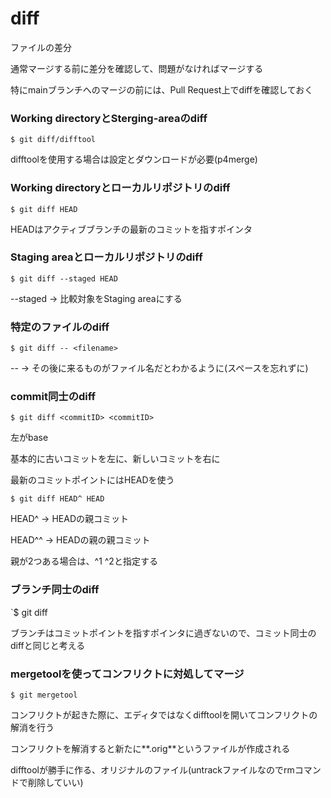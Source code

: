 # diff

ファイルの差分

通常マージする前に差分を確認して、問題がなければマージする

特にmainブランチへのマージの前には、Pull Request上でdiffを確認しておく

### Working directoryとSterging-areaのdiff

`$ git diff/difftool`

difftoolを使用する場合は設定とダウンロードが必要(p4merge)

### Working directoryとローカルリポジトリのdiff

`$ git diff HEAD`

HEADはアクティブブランチの最新のコミットを指すポインタ

### Staging areaとローカルリポジトリのdiff

`$ git diff --staged HEAD`

--staged -> 比較対象をStaging areaにする

### 特定のファイルのdiff

`$ git diff -- <filename>`

-- -> その後に来るものがファイル名だとわかるように(スペースを忘れずに)

### commit同士のdiff

`$ git diff <commitID> <commitID>`

左がbase

基本的に古いコミットを左に、新しいコミットを右に

最新のコミットポイントにはHEADを使う

`$ git diff HEAD^ HEAD`

HEAD^ -> HEADの親コミット

HEAD^^ -> HEADの親の親コミット

親が2つある場合は、^1 ^2と指定する

### ブランチ同士のdiff

`$ git diff <branchname> <branchname>

ブランチはコミットポイントを指すポインタに過ぎないので、コミット同士のdiffと同じと考える

### mergetoolを使ってコンフリクトに対処してマージ

`$ git mergetool`

コンフリクトが起きた際に、エディタではなくdifftoolを開いてコンフリクトの解消を行う

コンフリクトを解消すると新たに**.orig**というファイルが作成される

difftoolが勝手に作る、オリジナルのファイル(untrackファイルなのでrmコマンドで削除していい)

